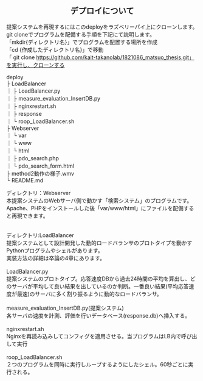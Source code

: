 
<h2 align="center">デプロイについて</h2>

提案システムを再現するにはこのdeployをラズベリーパイ上にクローンします。<br>
git cloneでプログラムを配備する手順を下記にて説明します。<br>
「mkdir{ディレクトリ名}」でプログラムを配置する場所を作成<br>
「cd {作成したディレクトリ名}」で移動<br>
「 git clone https://github.com/kait-takanolab/1821086_matsuo_thesis.git」を実行し、クローンする<br>


deploy<br>
 ├ LoadBalancer<br>
 ｜  ├ LoadBalancer.py<br>
 ｜  ├ measure_evaluation_InsertDB.py<br>
 ｜  ├ nginxrestart.sh<br>
 ｜  ├ response<br>
 ｜  └ roop_LoadBalancer.sh<br>
 ├ Webserver<br>
 ｜  └ var<br>
 ｜      └ www<br>
 ｜          └ html<br>
 ｜              ├ pdo_search.php<br>
 ｜              └ pdo_search_form.html<br>
 ├ method2動作の様子.wmv<br>
 └ README.md<br>


ディレクトリ：Webserver<br>
本提案システムのWebサーバ側で動かす「検索システム」のプログラムです。<br>
Apache、PHPをインストールした後「var/www/html」にファイルを配備すると再現できます。<br>
<br>

ディレクトリ:LoadBalancer<br>
提案システムとして設計開発した動的ロードバランサのプロトタイプを動かすPythonプログラムやシェルがあります。<br>
実装方法の詳細は卒論の4章にあります。<br>
<br>
LoadBalancer.py<br>
提案システムのプロトタイプ。応答速度DBから過去24時間の平均を算出し、どのサーバが平均して良い結果を出しているのか判断。一番良い結果(平均応答速度が最速)のサーバに多く割り振るように動的なロードバランサ。<br>
<br>
measure_evaluation_InsertDB.py(提案システム)<br>
各サーバの速度を計測、評価を行いデータベース(response.db)へ挿入する。<br>
<br>
nginxrestart.sh<br>
Nginxを再読み込みしてコンフィグを適用させる。当プログラムはLB内で呼び出して実行<br>
<br>
roop_LoadBalancer.sh<br>
２つのプログラムを同時に実行しループするようにしたシェル。60秒ごとに実行される。<br>

